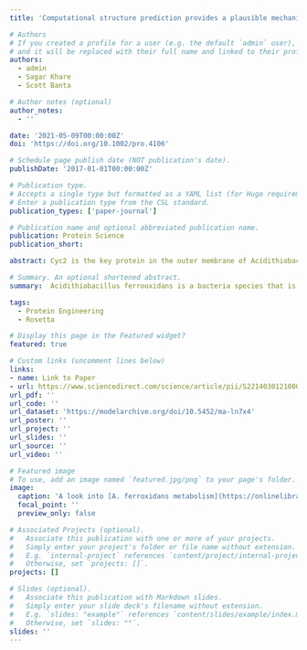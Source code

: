 ```yaml
---
title: 'Computational structure prediction provides a plausible mechanism for electron transfer by the outer membrane protein Cyc2 from Acidithiobacillus ferrooxidans'

# Authors
# If you created a profile for a user (e.g. the default `admin` user), write the username (folder name) here
# and it will be replaced with their full name and linked to their profile.
authors:
  - admin
  - Sagar Khare
  - Scott Banta

# Author notes (optional)
author_notes:
  - ''

date: '2021-05-09T00:00:00Z'
doi: 'https://doi.org/10.1002/pro.4106'

# Schedule page publish date (NOT publication's date).
publishDate: '2017-01-01T00:00:00Z'

# Publication type.
# Accepts a single type but formatted as a YAML list (for Hugo requirements).
# Enter a publication type from the CSL standard.
publication_types: ['paper-journal']

# Publication name and optional abbreviated publication name.
publication: Protein Science
publication_short: 

abstract: Cyc2 is the key protein in the outer membrane of Acidithiobacillus ferrooxidans that mediates electron transfer between extracellular inorganic iron and the intracellular central metabolism. This cytochrome c is specific for iron and interacts with periplasmic proteins to complete a reversible electron transport chain. A structure of Cyc2 has not yet been characterized experimentally. Here we describe a structural model of Cyc2, and associated proteins, to highlight a plausible mechanism for the ferrous iron electron transfer chain. A comparative modeling protocol specific for trans membrane beta barrel (TMBB) proteins in acidophilic conditions (pH ~ 2) was applied to the primary sequence of Cyc2. The proposed structure has three main parts. Extracellular loops exposed to low-pH conditions, a TMBB, and an N-terminal cytochrome-like region within the periplasmic space. The Cyc2 model was further refined by identifying likely iron and heme docking sites. This represents the first computational model of Cyc2 that accounts for the membrane microenvironment and the acidity in the extracellular matrix. This approach can be used to model other TMBBs which can be critical for chemolithotrophic microbial growth.

# Summary. An optional shortened abstract.
summary:  Acidithiobacillus ferrooxidans is a bacteria species that is able to grow off of carbon dioxide and iron and sulfur alone. In this paper I suggest a model for how the bacterium is able to harvest electrons from metals for carbon metabolism. 

tags:
  - Protein Engineering
  - Rosetta

# Display this page in the Featured widget?
featured: true

# Custom links (uncomment lines below)
links:
- name: Link to Paper
- url: https://www.sciencedirect.com/science/article/pii/S2214030121000134
url_pdf: ''
url_code: ''
url_dataset: 'https://modelarchive.org/doi/10.5452/ma-ln7x4'
url_poster: ''
url_project: ''
url_slides: ''
url_source: ''
url_video: ''

# Featured image
# To use, add an image named `featured.jpg/png` to your page's folder.
image:
  caption: 'A look into [A. ferroxidans metabolism](https://onlinelibrary.wiley.com/cms/asset/e8b88c82-ecc9-497a-bf01-2880a68e744f/pro4106-fig-0001-m.jpg)'
  focal_point: ''
  preview_only: false

# Associated Projects (optional).
#   Associate this publication with one or more of your projects.
#   Simply enter your project's folder or file name without extension.
#   E.g. `internal-project` references `content/project/internal-project/index.md`.
#   Otherwise, set `projects: []`.
projects: []

# Slides (optional).
#   Associate this publication with Markdown slides.
#   Simply enter your slide deck's filename without extension.
#   E.g. `slides: "example"` references `content/slides/example/index.md`.
#   Otherwise, set `slides: ""`.
slides: ''
---
```

